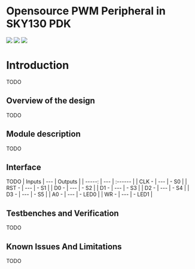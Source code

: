 # Opensource PWM Peripheral in SKY130 PDK

![](../../workflows/gds/badge.svg) ![](../../workflows/docs/badge.svg) ![](../../workflows/wokwi_test/badge.svg)

# Introduction

TODO

## Overview of the design

TODO

## Module description

TODO

## Interface

TODO
| Inputs    | --- | Outputs                   |
| -----:    | --- | :------                   |
| CLK -     | --- | - S0                   |
| RST -     | --- | - S1                   |
| D0 -      | --- | - S2                      |
| D1 -      | --- | - S3                      |
| D2 -      | --- | - S4                      |
| D3 -      | --- | - S5                      |
| A0 -      | --- | - LED0                      |
| WR -      | --- | - LED1                      |
## Testbenches and Verification

TODO

## Known Issues And Limitations

TODO
